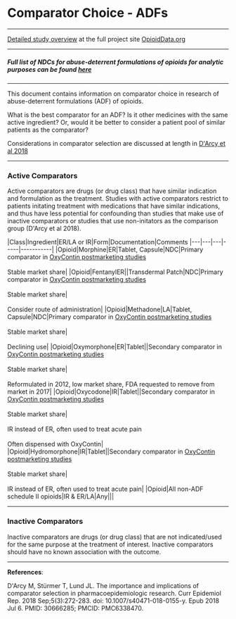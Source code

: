 # Comparator Choice - ADFs

_____

[Detailed study overview](https://www.opioiddata.org/studies/counfounding-opioid-safety-studies/) at the full project site [OpioidData.org](https://www.opioiddata.org)
<br>

_____

##### **Full list of NDCs for abuse-deterrent formulations of opioids for analytic purposes can be found [here](ADF_NDCs.csv)**

_____

This document contains information on comparator choice in research of abuse-deterrent formulations (ADF) of opioids.

What is the best comparator for an ADF? Is it other medicines with the same active ingredient? Or, would it be better to consider a patient pool of similar patients as the comparator?

Considerations in comparator selection are discussed at length in [D'Arcy et al 2018](https://pubmed.ncbi.nlm.nih.gov/30666285/)
_____

### Active Comparators

Active comparators are drugs (or drug class) that have similar indication and formulation as the treatment. Studies with active comparators restrict to patients initating treatment with medications that have similar indications, and thus have less potential for confounding than studies that make use of inactive comparators or studies that use non-initators as the comparison group (D'Arcy et al 2018). 

|Class|Ingredient|ER/LA or IR|Form|Documentation|Comments
|---|---|---|-----|-----------|
|Opioid|Morphine|ER|Tablet, Capsule|NDC|Primary comparator in [OxyContin postmarketing studies](https://www.fda.gov/media/141914/download)<br><br>Stable market share|
|Opioid|FentanylER||Transdermal Patch|NDC|Primary comparator in [OxyContin postmarketing studies](https://www.fda.gov/media/141914/download)<br><br>Stable market share|<br><br>Consider route of administration|
|Opioid|Methadone|LA|Tablet, Capsule|NDC|Primary comparator in [OxyContin postmarketing studies](https://www.fda.gov/media/141914/download)<br><br>Stable market share|<br><br>Declining use|
|Opioid|Oxymorphone|ER|Tablet||Secondary comparator in [OxyContin postmarketing studies](https://www.fda.gov/media/141914/download)<br><br>Stable market share|<br><br>Reformulated in 2012, low market share, FDA requested to remove from market in 2017|
|Opioid|Oxycodone|IR|Tablet||Secondary comparator in [OxyContin postmarketing studies](https://www.fda.gov/media/141914/download)<br><br>Stable market share|<br><br>IR instead of ER, often used to treat acute pain<br><br>Often dispensed with OxyContin|
|Opioid|Hydromorphone|IR|Tablet||Secondary comparator in [OxyContin postmarketing studies](https://www.fda.gov/media/141914/download)<br><br>Stable market share|<br><br>IR instead of ER, often used to treat acute pain|
|Opioid|All non-ADF schedule II opioids|IR & ER/LA|Any|||

_____

### Inactive Comparators

Inactive comparators are drugs (or drug class) that are not indicated/used for the same purpose at the treatment of interest. Inactive comparators should have no known association with the outcome.




_____

**References**:

D'Arcy M, Stürmer T, Lund JL. The importance and implications of comparator selection in pharmacoepidemiologic research. Curr Epidemiol Rep. 2018 Sep;5(3):272-283. doi: 10.1007/s40471-018-0155-y. Epub 2018 Jul 6. PMID: 30666285; PMCID: PMC6338470.
